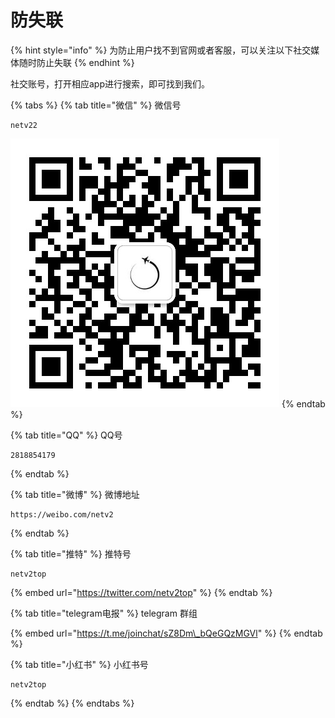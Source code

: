 # 防失联



{% hint style="info" %}
为防止用户找不到官网或者客服，可以关注以下社交媒体随时防止失联
{% endhint %}

社交账号，打开相应app进行搜索，即可找到我们。

{% tabs %}
{% tab title="微信" %}
微信号

```text
netv22
```

![&#x626B;&#x7801;&#x6DFB;&#x52A0;&#x5FAE;&#x4FE1;](.gitbook/assets/a058458e9a53e5000ddd3fa091c5efa%20%283%29.jpg)
{% endtab %}

{% tab title="QQ" %}
QQ号

```text
2818854179
```
{% endtab %}

{% tab title="微博" %}
微博地址

```text
https://weibo.com/netv2
```
{% endtab %}

{% tab title="推特" %}
推特号

```text
netv2top
```

{% embed url="https://twitter.com/netv2top" %}
{% endtab %}

{% tab title="telegram电报" %}
telegram 群组

{% embed url="https://t.me/joinchat/sZ8Dm\_bQeGQzMGVl" %}
{% endtab %}

{% tab title="小红书" %}
小红书号

```text
netv2top
```
{% endtab %}
{% endtabs %}





